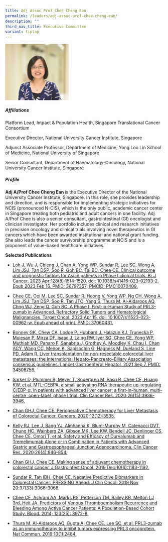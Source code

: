 ```yaml
---
title: Adj Assoc Prof Chee Cheng Ean
permalink: /leaders/adj-assoc-prof-chee-cheng-ean/
description: ""
third_nav_title: Executive Committee
variant: tiptap
---
```

<p></p>
<div class="isomer-image-wrapper">
<img style="width: 40%;" height="auto" width="100%" alt="" src="/images/Leaders/EXCO 600x450/chee_cheng_ean.jpg">
</div>
<h5>Affiliations</h5>
<p>Platform Lead,&nbsp;Impact &amp; Population Health, Singapore Translational
Cancer Consortium</p>
<p>Executive Director, National University Cancer Institute, Singapore</p>
<p>Adjunct Associate Professor, Department of Medicine, Yong Loo Lin School
of Medicine, National University of Singapore</p>
<p>Senior Consultant, Department of Haematology-Oncology, National University
Cancer Institute, Singapore</p>
<h5>Profile</h5>
<p><strong>Adj A/Prof Chee Cheng Ean </strong>is the Executive Director of
the National University Cancer Institute, Singapore. In this role, she
provides leadership and direction, and is responsible for implementing
strategic initiatives for NCIS (pronounced N-CIS), which is the only public,
academic cancer center in Singapore treating both pediatric and adult cancers
in one facility. Adj A/Prof Chee is also a senior consultant, gastrointestinal
(GI) oncologist and clinician investigator. Her portfolio includes clinical
and research initiatives in precision oncology and clinical trials involving
novel therapeutics in GI cancers which have been awarded institutional
and national grant funding. She also leads the cancer survivorship programme
at NCIS and is a proponent of value-based healthcare initiatives.</p>
<p></p>
<p><strong>Selected Publications</strong>
</p>
<ul data-tight="true" class="tight">
<li>
<p><a href="https://www.nature.com/articles/s41416-023-02193-2" rel="noopener noreferrer nofollow" target="_blank">Loh J, Wu J, Chieng J, Chan A, Yong WP, Sundar R, Lee SC, Wong A, Lim JSJ, Tan DSP, Soo R, Goh BC, Tai BC, Chee CE. Clinical outcome and prognostic factors for Asian patients in Phase I clinical trials. Br J Cancer. 2023 Apr;128(8):1514-1520. doi: 10.1038/s41416-023-02193-2. Epub 2023 Feb 16. PMID: 36797357; PMCID: PMC10070409.</a>
</p>
</li>
<li>
<p><a href="https://link.springer.com/article/10.1007/s11523-023-00962-w" rel="noopener noreferrer nofollow" target="_blank">Chee CE, Ooi M, Lee SC, Sundar R, Heong V, Yong WP, Ng CH, Wong A, Lim JSJ, Tan DSP, Soo R, Tan JTC, Yang S, Thura M, Al-Aidaroos AQ, Chng WJ, Zeng Q, Goh BC. A Phase I, First-in-Human Study of PRL3-zumab in Advanced, Refractory Solid Tumors and Hematological Malignancies. Target Oncol. 2023 Apr 15. doi: 10.1007/s11523-023-00962-w. Epub ahead of print. PMID: 37060431.</a>
</p>
</li>
<li>
<p><a href="https://www.ncbi.nlm.nih.gov/pmc/articles/PMC8476371/" rel="noopener noreferrer nofollow" target="_blank">Bonney GK, Chew CA, Lodge P, Hubbard J, Halazun KJ, Trunecka P, Muiesan P, Mirza DF, Isaac J, Laing RW, Iyer SG, Chee CE, Yong WP, Muthiah MD, Panaro F, Sanabria J, Grothey A, Moodley K, Chau I, Chan ACY, Wang CC, Menon K, Sapisochin G, Hagness M, Dueland S, Line PD, Adam R. Liver transplantation for non-resectable colorectal liver metastases: the International Hepato-Pancreato-Biliary Association consensus guidelines. Lancet Gastroenterol Hepatol. 2021 Sep 7. PMID: 34506756.</a>
</p>
</li>
<li>
<p><a href="https://aacrjournals.org/clincancerres/article/26/15/3936/82636/MTL-CEBPA-a-Small-Activating-RNA-Therapeutic" rel="noopener noreferrer nofollow" target="_blank">Sarker D, Plummer R, Meyer T, Sodergren M, Basu B, Chee CE, Huang KW, et al. MTL-CEBPA, a small activating RNA therapeutic up-regulating C/EBP-α, in patients with advanced liver cancer: a first-in-human, multi-centre, open-label, phase I trial. Clin Cancer Res. 2020;26(15):3936-3946.</a>
</p>
</li>
<li>
<p><a href="https://www.ncbi.nlm.nih.gov/pmc/articles/PMC7760826/" rel="noopener noreferrer nofollow" target="_blank">Chan GHJ, Chee CE. Perioperative Chemotherapy for Liver Metastasis of Colorectal Cancer. Cancers. 2020;12(12):3535.</a>
</p>
</li>
<li>
<p><a href="https://www.ncbi.nlm.nih.gov/pmc/articles/PMC7748730/" rel="noopener noreferrer nofollow" target="_blank">Kelly RJ, Lee J, Bang YJ, Almhanna K, Blum-Murphy M, Catenacci DVT, Chung HC, Wainberg ZA, Gibson MK, Lee KW, Bendell JC, Denlinger CS, Chee CE, Omori T, et al. Safety and Efficacy of Durvalumab and Tremelimumab Alone or in Combination in Patients with Advanced Gastric and Gastroesophageal Junction Adenocarcinoma. Clin Cancer Res. 2020;26(4):846-854.</a>
</p>
</li>
<li>
<p><a href="https://www.ncbi.nlm.nih.gov/pmc/articles/PMC6954995/" rel="noopener noreferrer nofollow" target="_blank">Chan GHJ, Chee CE. Making sense of adjuvant chemotherapy in colorectal cancer. J Gastrointest Oncol. 2019 Dec;10(6):1183-1192.</a>
</p>
</li>
<li>
<p><a href="https://ascopubs.org/doi/full/10.1200/JCO.19.01977" rel="noopener noreferrer nofollow" target="_blank">Sundar R, Tan IBH, Chee CE. Negative Predictive Biomarkers in Colorectal Cancer: PRESSING Ahead. J Clin Oncol. 2019 Nov 20;37(33):3066-3068.</a>
</p>
</li>
<li>
<p><a href="https://ashpublications.org/blood/article/123/25/3972/32892/Predictors-of-venous-thromboembolism-recurrence" rel="noopener noreferrer nofollow" target="_blank">Chee CE, Ashrani AA, Marks RS, Petterson TM, Bailey KR, Melton LJ 3rd, Heit JA. Predictors of Venous Thromboembolism Recurrence and Bleeding Among Active Cancer Patients: A Population-Based Cohort Study. Blood. 2014; 123(25): 3972-8.</a>
</p>
</li>
<li>
<p><a href="https://www.nature.com/articles/s41467-019-10127-x" rel="noopener noreferrer nofollow" target="_blank">Thura M, Al-Aidaroos AQ, Gupta A, Chee CE, Lee SC, et al. PRL3-zumab as an immunotherapy to inhibit tumors expressing PRL3 oncoprotein. Nat Commun. 2019;10(1):2484.</a>
</p>
</li>
</ul>
<p></p>